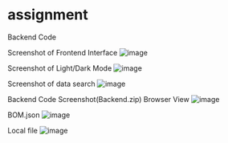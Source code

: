 # assignment

Backend Code

Screenshot of Frontend Interface
![image](https://github.com/user-attachments/assets/ec3cab2c-ecad-4c65-8c8a-08bee28ddafa)

Screenshot of Light/Dark Mode
![image](https://github.com/user-attachments/assets/95ae869b-d8db-4128-a296-0397c8c41d7b)

Screenshot of data search
![image](https://github.com/user-attachments/assets/1c2b8c15-c17b-4f8b-a75e-8454fe964a83)

Backend Code Screenshot(Backend.zip)
Browser View
![image](https://github.com/user-attachments/assets/4d62bb39-7d92-495f-beb6-6eb858814c82)

BOM.json
![image](https://github.com/user-attachments/assets/167c1f1c-14bf-46c1-b51c-83873c425389)

Local file
![image](https://github.com/user-attachments/assets/11116b77-d504-4148-8392-039f40454511)


